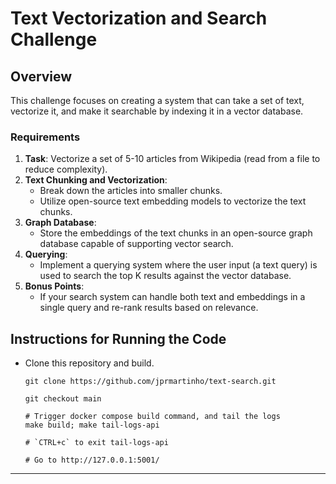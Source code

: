 # Text Vectorization and Search Challenge

## Overview

This challenge focuses on creating a system that can take a set of text, vectorize it, and make it searchable by indexing it in a vector database.

### Requirements

1. **Task**: Vectorize a set of 5-10 articles from Wikipedia (read from a file to reduce complexity).
2. **Text Chunking and Vectorization**:
   - Break down the articles into smaller chunks.
   - Utilize open-source text embedding models to vectorize the text chunks.
3. **Graph Database**:
   - Store the embeddings of the text chunks in an open-source graph database capable of supporting vector search.
4. **Querying**:
   - Implement a querying system where the user input (a text query) is used to search the top K results against the vector database.
5. **Bonus Points**:
   - If your search system can handle both text and embeddings in a single query and re-rank results based on relevance.

## Instructions for Running the Code

- Clone this repository and build.
    ```shell
    git clone https://github.com/jprmartinho/text-search.git

    git checkout main

    # Trigger docker compose build command, and tail the logs
    make build; make tail-logs-api

    # `CTRL+c` to exit tail-logs-api

    # Go to http://127.0.0.1:5001/
    ```


---
